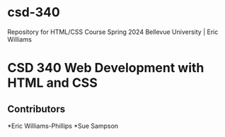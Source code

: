 # csd-340
Repository for HTML/CSS Course Spring 2024 Bellevue University | Eric Williams

# CSD 340 Web Development with HTML and CSS

## Contributors
 *Eric Williams-Phillips
 *Sue Sampson